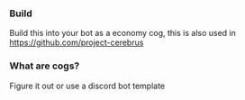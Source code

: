 ### Build
Build this into your bot as a economy cog, this is also used in https://github.com/project-cerebrus

### What are cogs?
Figure it out or use a discord bot template
